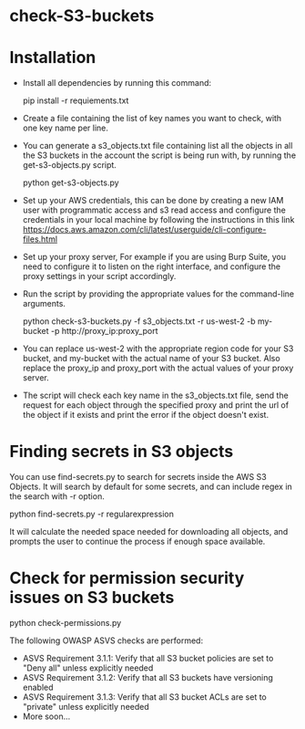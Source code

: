 # check-S3-buckets

# Installation

* Install all dependencies by running this command:

  pip install -r requiements.txt

* Create a file containing the list of key names you want to check, with one key name per line. 

* You can generate a s3_objects.txt file containing list all the objects in all the S3 buckets in the account the script is being run with, by running the get-s3-objects.py script.
  
  python get-s3-objects.py
  
* Set up your AWS credentials, this can be done by creating a new IAM user with programmatic access and s3 read access and configure the credentials in your local machine by following the instructions in this link https://docs.aws.amazon.com/cli/latest/userguide/cli-configure-files.html

* Set up your proxy server, For example if you are using Burp Suite, you need to configure it to listen on the right interface, and configure the proxy settings in your script accordingly.

* Run the script by providing the appropriate values for the command-line arguments.

  python check-s3-buckets.py -f s3_objects.txt -r us-west-2 -b my-bucket -p http://proxy_ip:proxy_port

* You can replace us-west-2 with the appropriate region code for your S3 bucket, and my-bucket with the actual name of your S3 bucket. Also replace the proxy_ip and proxy_port with the actual values of your proxy server.

* The script will check each key name in the s3_objects.txt file, send the request for each object through the specified proxy and print the url of the object if it exists and print the error if the object doesn't exist.

# Finding secrets in S3 objects

You can use find-secrets.py to search for secrets inside the AWS S3 Objects. It will search by default for some secrets, and can include regex in the search with -r option.

  python find-secrets.py -r regularexpression
  
It will calculate the needed space needed for downloading all objects, and prompts the user to continue the process if enough space available.

# Check for permission security issues on S3 buckets

  python check-permissions.py

The following OWASP ASVS checks are performed:
* ASVS Requirement 3.1.1: Verify that all S3 bucket policies are set to "Deny all" unless explicitly needed
* ASVS Requirement 3.1.2: Verify that all S3 buckets have versioning enabled
* ASVS Requirement 3.1.3: Verify that all S3 bucket ACLs are set to "private" unless explicitly needed
* More soon...
